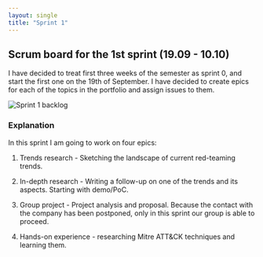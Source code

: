 ```yaml
---
layout: single
title: "Sprint 1"
---
```


## Scrum board for the 1st sprint (19.09 - 10.10)

I have decided to treat first three weeks of the semester as sprint 0, and start the first one on the 19th of September. I have decided to create epics for each
of the topics in the portfolio and assign issues to them.

![Sprint 1 backlog](../../assets/img/backlog/backlog_1.png)

### Explanation

In this sprint I am going to work on four epics: 

1. Trends research - Sketching the landscape of current red-teaming trends.

2. In-depth research - Writing a follow-up on one of the trends and its aspects. Starting with demo/PoC.

3. Group project - Project analysis and proposal. Because the contact with the company has been postponed, only in this sprint
our group is able to proceed.

4. Hands-on experience - researching Mitre ATT&CK techniques and learning them.
